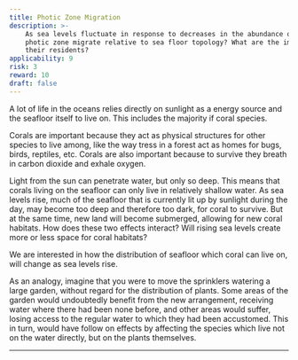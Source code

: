 ```yaml
---
title: Photic Zone Migration
description: >-
    As sea levels fluctuate in response to decreases in the abundance of land-born ice, how does the
    photic zone migrate relative to sea floor topology? What are the implications for coral and
    their residents?
applicability: 9
risk: 3
reward: 10
draft: false
---
```

A lot of life in the oceans relies directly on sunlight as a energy source and the seafloor itself
to live on. This includes the majority if coral species.

Corals are important because they act as physical structures for other species to live among, like
the way tress in a forest act as homes for bugs, birds, reptiles, etc. Corals are also important
because to survive they breath in carbon dioxide and exhale oxygen.

Light from the sun can penetrate water, but only so deep. This means that corals living on the
seafloor can only live in relatively shallow water. As sea levels rise, much of the seafloor that is
currently lit up by sunlight during the day, may become too deep and therefore too dark, for coral
to survive. But at the same time, new land will become submerged, allowing for new coral habitats.
How does these two effects interact? Will rising sea levels create more or less space for coral
habitats?

We are interested in how the distribution of seafloor which coral can live on, will change as sea
levels rise.

As an analogy, imagine that you were to move the sprinklers watering a large garden, without regard
for the distribution of plants. Some areas of the garden would undoubtedly benefit from the new
arrangement, receiving water where there had been none before, and other areas would suffer, losing
access to the regular water to which they had been accustomed. This in turn, would have follow on
effects by affecting the species which live not on the water directly, but on the plants themselves.

<hr />
